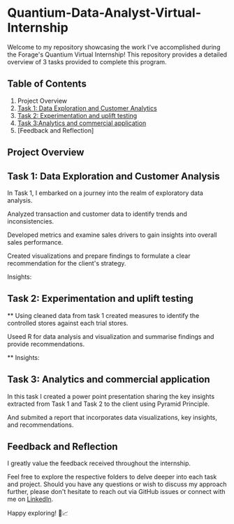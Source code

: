 # Quantium-Data-Analyst-Virtual-Internship

Welcome to my repository showcasing the work I've accomplished during the Forage's Quantium Virtual Internship! This repository provides a detailed overview of 3 tasks provided to complete this program.

## Table of Contents

1. Project Overview
2. [Task 1: Data Exploration and Customer Analytics](https://github.com/talibizhar1/Quantium-Data-Analyst-Virtual-Internship/tree/main/task1)
3. [Task 2: Experimentation and uplift testing](#task-2-strategic-market-analysis)
4. [Task 3:Analytics and commercial application
 ](#task-3-advanced-analytics-applications)
5. [Feedback and Reflection]

## Project Overview

## Task 1: Data Exploration and Customer Analysis

In Task 1, I embarked on a journey into the realm of exploratory data analysis.

Analyzed transaction and customer data to identify trends and inconsistencies. 

Developed metrics and examine sales drivers to gain insights into overall sales performance. 

Created visualizations and prepare findings to formulate a clear recommendation for the client's strategy.


Insights:


## Task 2: Experimentation and uplift testing

** Using cleaned data from task 1 created measures to identify the controlled stores against each trial stores.

Useed R for data analysis and visualization and summarise findings and provide recommendations.


**
Insights:

## Task 3: Analytics and commercial application

In this task I created a power point presentation sharing the key insights extracted from Task 1 and Task 2 to the client using Pyramid Principle.

And submited a report that incorporates data visualizations, key insights, and recommendations.

## Feedback and Reflection

I greatly value the feedback received throughout the internship.

Feel free to explore the respective folders to delve deeper into each task and project. Should you have any questions or wish to discuss my approach further, please don't hesitate to reach out via GitHub issues or connect with me on [LinkedIn](https://www.linkedin.com/in/yourname/).

Happy exploring! 🚀📈
